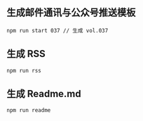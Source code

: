 ## 生成邮件通讯与公众号推送模板
```
npm run start 037 // 生成 vol.037
```

## 生成 RSS
```
npm run rss
```

## 生成 Readme.md
```
npm run readme
```
